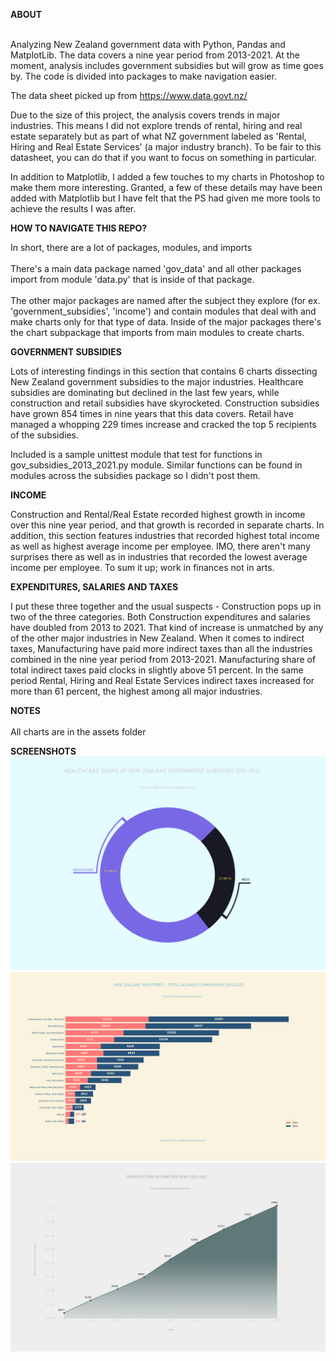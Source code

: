 
<strong>ABOUT</strong><br>
<br>

Analyzing New Zealand government data with Python, Pandas and MatplotLib. The data covers a nine year period from 2013-2021. At the moment, analysis includes government subsidies but will grow as time goes by. The code is divided into packages to make navigation easier. 

The data sheet picked up from https://www.data.govt.nz/

Due to the size of this project, the analysis covers trends in major industries. This means I did not explore trends of rental, hiring and real estate separately but as part of what NZ government labeled as 'Rental, Hiring and Real Estate Services' (a major industry branch). To be fair to this datasheet, you can do that if you want to focus on something in particular.

In addition to Matplotlib, I added a few touches to my charts in Photoshop to make them more interesting. Granted,
a few of these details may have been added with Matplotlib but I have felt that the PS had given me more tools to achieve the results I was after. 

<strong>HOW TO NAVIGATE THIS REPO?</strong><br>

In short, there are a lot of packages, modules, and imports<br>
<br>
There's a main data package named 'gov_data' and all other packages import from module 'data.py' that is inside of that package.<br>
<br> 
The other major packages are named after the subject they explore (for ex. 'government_subsidies', 'income') and contain modules that deal with and make charts only for that type of data. Inside of the major packages there's the chart subpackage that imports from main modules to create charts.

<strong>GOVERNMENT SUBSIDIES</strong><br>

Lots of interesting findings in this section that contains 6 charts dissecting New Zealand government subsidies to the major industries. Healthcare subsidies are dominating but declined in the last few years, while construction and retail subsidies have skyrocketed. Construction subsidies have grown 854 times in nine years that this data covers. Retail have managed a whopping 229 times increase and cracked the top 5 recipients of the subsidies. 

Included is a sample unittest module that test for functions in gov_subsidies_2013_2021.py module. Similar functions can be found in modules across the subsidies package so I didn't post them. 

<strong>INCOME</strong><br>

Construction and Rental/Real Estate recorded highest growth in income over this nine year period, and that growth is recorded in separate charts. In addition, this section features industries that recorded highest total income as well as highest average income per employee. IMO, there aren't many surprises there as well as in industries that recorded the lowest average income per employee. To sum it up; work in finances not in arts.

<strong>EXPENDITURES, SALARIES AND TAXES</strong><br>

I put these three together and the usual suspects - Construction pops up in two of the three categories. Both Construction expenditures and salaries have doubled from 2013 to 2021. That kind of increase is unmatched by any of the other major industries in New Zealand. When it comes to indirect taxes, Manufacturing have paid more indirect taxes than all the industries combined in the nine year period from 2013-2021. Manufacturing share of total indirect taxes paid clocks in slightly above 51 percent. In the same period Rental, Hiring and Real Estate Services indirect taxes increased for more than 61 percent, the highest among all major industries.    

<strong>NOTES</strong><br>
<br>
All charts are in the assets folder

<strong>SCREENSHOTS</strong>
<img src="./assets/gov_subsidies_charts/healthcare_share_of_subsidies_2013_2021.png" />
<img src="./assets/expenditures_salaries_taxes_charts/industries_total_salaries_2013_2021_comparison.png" />
<img src="./assets/income_charts/construction_income_by_year.png" />



